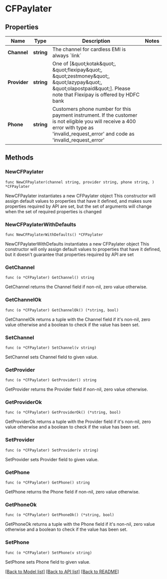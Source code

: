 # CFPaylater

## Properties

Name | Type | Description | Notes
------------ | ------------- | ------------- | -------------
**Channel** | **string** | The channel for cardless EMI is always &#x60;link&#x60; | 
**Provider** | **string** | One of [\&quot;kotak\&quot;, \&quot;flexipay\&quot;, \&quot;zestmoney\&quot;, \&quot;lazypay\&quot;, \&quot;olapostpaid\&quot;]. Please note that Flexipay is offered by HDFC bank | 
**Phone** | **string** | Customers phone number for this payment instrument. If the customer is not eligible you will receive a 400 error with type as &#39;invalid_request_error&#39; and code as &#39;invalid_request_error&#39; | 

## Methods

### NewCFPaylater

`func NewCFPaylater(channel string, provider string, phone string, ) *CFPaylater`

NewCFPaylater instantiates a new CFPaylater object
This constructor will assign default values to properties that have it defined,
and makes sure properties required by API are set, but the set of arguments
will change when the set of required properties is changed

### NewCFPaylaterWithDefaults

`func NewCFPaylaterWithDefaults() *CFPaylater`

NewCFPaylaterWithDefaults instantiates a new CFPaylater object
This constructor will only assign default values to properties that have it defined,
but it doesn't guarantee that properties required by API are set

### GetChannel

`func (o *CFPaylater) GetChannel() string`

GetChannel returns the Channel field if non-nil, zero value otherwise.

### GetChannelOk

`func (o *CFPaylater) GetChannelOk() (*string, bool)`

GetChannelOk returns a tuple with the Channel field if it's non-nil, zero value otherwise
and a boolean to check if the value has been set.

### SetChannel

`func (o *CFPaylater) SetChannel(v string)`

SetChannel sets Channel field to given value.


### GetProvider

`func (o *CFPaylater) GetProvider() string`

GetProvider returns the Provider field if non-nil, zero value otherwise.

### GetProviderOk

`func (o *CFPaylater) GetProviderOk() (*string, bool)`

GetProviderOk returns a tuple with the Provider field if it's non-nil, zero value otherwise
and a boolean to check if the value has been set.

### SetProvider

`func (o *CFPaylater) SetProvider(v string)`

SetProvider sets Provider field to given value.


### GetPhone

`func (o *CFPaylater) GetPhone() string`

GetPhone returns the Phone field if non-nil, zero value otherwise.

### GetPhoneOk

`func (o *CFPaylater) GetPhoneOk() (*string, bool)`

GetPhoneOk returns a tuple with the Phone field if it's non-nil, zero value otherwise
and a boolean to check if the value has been set.

### SetPhone

`func (o *CFPaylater) SetPhone(v string)`

SetPhone sets Phone field to given value.



[[Back to Model list]](../README.md#documentation-for-models) [[Back to API list]](../README.md#documentation-for-api-endpoints) [[Back to README]](../README.md)


